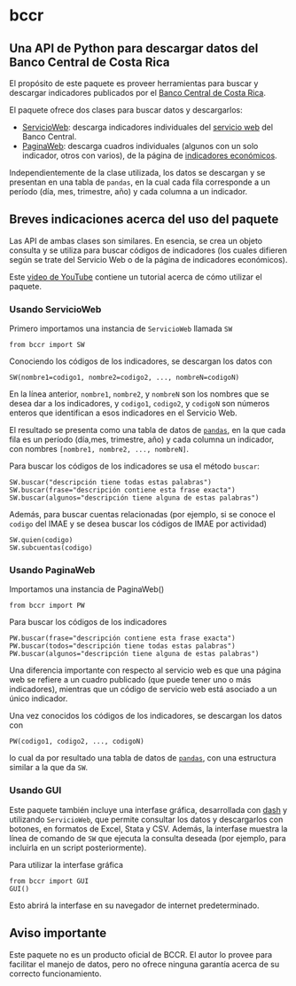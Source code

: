 # bccr

## Una API de Python para descargar datos del Banco Central de Costa Rica

El propósito de este paquete es proveer herramientas para buscar y descargar indicadores publicados por el [Banco Central de Costa Rica](https://www.bccr.fi.cr/).

El paquete ofrece dos clases para buscar datos y descargarlos:

* [ServicioWeb](http://randall-romero.com/demo-bccr-servicioweb/): descarga indicadores individuales del [servicio web](https://www.bccr.fi.cr/indicadores-economicos/servicio-web) del Banco Central.
* [PaginaWeb](http://randall-romero.com/demo-bccr-paginaweb/): descarga cuadros individuales (algunos con un solo indicador, otros con varios), de la página de [indicadores económicos](https://www.bccr.fi.cr/indicadores-economicos).

Independientemente de la clase utilizada, los datos se descargan y se presentan en una tabla de `pandas`, en la cual cada fila corresponde a un período (día, mes, trimestre, año) y cada columna a un indicador. 

## Breves indicaciones acerca del uso del paquete
Las API de ambas clases son similares. En esencia, se crea un objeto consulta y se utiliza para buscar códigos de indicadores (los cuales difieren según se trate del Servicio Web o de la página de indicadores económicos).

Este [video de YouTube](https://youtu.be/XLlr9XItfDE) contiene un tutorial acerca de cómo utilizar el paquete.

### Usando ServicioWeb 

Primero importamos una instancia de `ServicioWeb` llamada `SW` 

    from bccr import SW      


Conociendo los códigos de los indicadores, se descargan los datos con

    SW(nombre1=codigo1, nombre2=codigo2, ..., nombreN=codigoN)    

En la línea anterior, `nombre1`, `nombre2`, y `nombreN` son los nombres que se desea dar a los indicadores, y `codigo1`, `codigo2`, y `codigoN` son números enteros que identifican a esos indicadores en el Servicio Web.

El resultado se presenta como una tabla de datos de [`pandas`](https://pandas.pydata.org/), en la que cada fila es un período (día,mes, trimestre, año) y cada columna un indicador, con nombres `[nombre1, nombre2, ..., nombreN]`. 

Para buscar los códigos de los indicadores se usa el método `buscar`:

    SW.buscar("descripción tiene todas estas palabras") 
    SW.buscar(frase="descripción contiene esta frase exacta")
    SW.buscar(algunos="descripción tiene alguna de estas palabras")

Además, para buscar cuentas relacionadas (por ejemplo, si se conoce el `codigo` del IMAE y se desea buscar los códigos de IMAE por actividad)

    SW.quien(codigo)
    SW.subcuentas(codigo)

### Usando PaginaWeb 
Importamos una instancia de PaginaWeb()
 
    from bccr import PW      

Para buscar los códigos de los indicadores

    PW.buscar(frase="descripción contiene esta frase exacta")
    PW.buscar(todos="descripción tiene todas estas palabras")
    PW.buscar(algunos="descripción tiene alguna de estas palabras")
    
Una diferencia importante con respecto al servicio web es que una página web se refiere a un cuadro publicado (que puede tener uno o más indicadores), mientras que un código de servicio web está asociado a un único indicador.

Una vez conocidos los códigos de los indicadores, se descargan los datos con

    PW(codigo1, codigo2, ..., codigoN)    

lo cual da por resultado una tabla de datos de [`pandas`](https://pandas.pydata.org/), con una estructura similar a la que da `SW`.


### Usando GUI

Este paquete también incluye una interfase gráfica, desarrollada con [dash](https://plotly.com/dash/) y utilizando `ServicioWeb`, que permite consultar los datos y descargarlos con botones, en formatos de Excel, Stata y CSV. Además, la interfase muestra la línea de comando de `SW` que ejecuta la consulta deseada (por ejemplo, para incluirla en un script posteriormente).

Para utilizar la interfase gráfica

    from bccr import GUI
    GUI()

Esto abrirá la interfase en su navegador de internet predeterminado.

## Aviso importante

Este paquete no es un producto oficial de BCCR. El autor lo provee para facilitar el manejo de datos, pero no ofrece ninguna garantía acerca de su correcto funcionamiento. 



